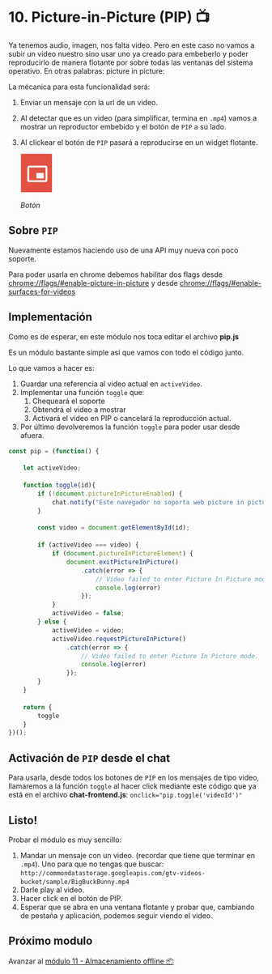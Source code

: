 # 10. Picture-in-Picture (PIP) 📺

Ya tenemos audio, imagen, nos falta video. Pero en este caso no vamos a subir un video nuestro sino usar uno ya creado para embeberlo y poder reproducirlo de manera flotante por sobre todas las ventanas del sistema operativo. En otras palabras: picture in picture:

La mécanica para esta funcionalidad será:

1. Enviar un mensaje con la url de un video.
1. Al detectar que es un video (para simplificar, termina en `.mp4`) vamos a mostrar un reproductor embebido y el botón de `PIP` a su lado.
1. Al clickear el botón de `PIP` pasará a reproducirse en un widget flotante.

    ![Botón](./images/pip.png "Botón")
    
    _Botón_

## Sobre `PIP`

Nuevamente estamos haciendo uso de una API muy nueva con poco soporte.

Para poder usarla en chrome debemos habilitar dos flags desde [chrome://flags/#enable-picture-in-picture](chrome://flags/#enable-picture-in-picture) y desde [chrome://flags/#enable-surfaces-for-videos](chrome://flags/#enable-surfaces-for-videos)

## Implementación

Como es de esperar, en este módulo nos toca editar el archivo **pip.js**

Es un módulo bastante simple así que vamos con todo el código junto.

Lo que vamos a hacer es:

1. Guardar una referencia al video actual en `activeVideo`.
1. Implementar una función `toggle` que:
    1. Chequeará el soporte
    1. Obtendrá el video a mostrar
    1. Activará el video en PIP o cancelará la reproducción actual.
1. Por último devolveremos la función `toggle` para poder usar desde afuera.

```js
const pip = (function() {

    let activeVideo;

    function toggle(id){
        if (!document.pictureInPictureEnabled) {
            chat.notify("Este navegador no soporta web picture in picture");
        }

        const video = document.getElementById(id);

        if (activeVideo === video) {
            if (document.pictureInPictureElement) {
                document.exitPictureInPicture()
                    .catch(error => {
                        // Video failed to enter Picture In Picture mode.
                        console.log(error)
                    });
            }
            activeVideo = false;
        } else {
            activeVideo = video;
            activeVideo.requestPictureInPicture()
                .catch(error => {
                    // Video failed to enter Picture In Picture mode.
                    console.log(error)
                });
        }
    }

    return {
        toggle
    }
})();
```

## Activación de `PIP` desde el chat

Para usarla, desde todos los botones de `PIP` en los mensajes de tipo video, llamaremos a la función `toggle` al hacer click mediante este código que ya está en el archivo **chat-frontend.js**: `onclick="pip.toggle('videoId')"`


## Listo!

Probar el módulo es muy sencillo:

1. Mandar un mensaje con un video. (recordar que tiene que terminar en `.mp4`). Uno para que no tengas que buscar: `http://commondatastorage.googleapis.com/gtv-videos-bucket/sample/BigBuckBunny.mp4`
1. Darle play al video.
1. Hacer click en el botón de PIP.
1. Esperar que se abra en una ventana flotante y probar que, cambiando de pestaña y aplicación, podemos seguir viendo el video.


## Próximo modulo
Avanzar al [módulo 11 - Almacenamiento offline 📦](../11-offline-storage)
